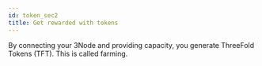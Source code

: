 ```yaml
---
id: token_sec2
title: Get rewarded with tokens
---
```


By connecting your 3Node and providing capacity, you generate ThreeFold Tokens (TFT). This is called farming.
